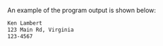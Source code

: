 An example of the program output is shown below:

```txt
Ken Lambert
123 Main Rd, Virginia
123-4567

```
